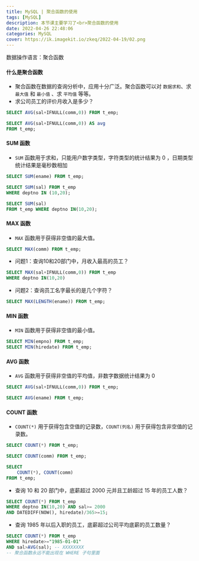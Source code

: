 ```yaml
---
title: MySQL | 聚合函数的使用
tags: [MySQL]
description: 本节课主要学习了<br>聚合函数的使用
date: 2022-04-26 22:48:06
categories: MySQL
cover: https://ik.imagekit.io/zkeq/2022-04-19/02.png
---
```


数据操作语言：聚合函数

#### 什么是聚合函数

- 聚合函数在数据的查询分析中，应用十分广泛。聚合函数可以对 `数据求和`、求 `最大值` 和 `最小值` 、求 `平均值` 等等。
- 求公司员工的评价月收入是多少？

```SQL
SELECT AVG(sal+IFNULL(comm,0)) FROM t_emp;
```

```SQL
SELECT AVG(sal+IFNULL(comm,0)) AS avg
FROM t_emp;
```

#### SUM 函数

- `SUM` 函数用于求和，只能用户数字类型，字符类型的统计结果为 0 ，日期类型统计结果是毫秒数相加

```SQL
SELECT SUM(ename) FROM t_emp;

SELECT SUM(sal) FROM t_emp
WHERE deptno IN (10,20);
```

```SQL
SELECT SUM(sal)
FROM t_emp WHERE deptno IN(10,20);
```

#### MAX 函数

- `MAX` 函数用于获得非空值的最大值。

```SQL
SELECT MAX(comm) FROM t_emp;
```

- 问题1：查询10和20部门中，月收入最高的员工？

```SQL
SELECT MAX(sal+IFNULL(comm,0)) FROM t_emp
WHERE deptno IN(10,20)
```

- 问题2：查询员工名字最长的是几个字符？

```SQL
SELECT MAX(LENGTH(ename)) FROM t_emp;
```

#### MIN 函数

- `MIN` 函数用于获得非空值的最小值。

```SQL
SELECT MIN(empno) FROM t_emp;
SELECT MIN(hiredate) FROM t_emp;
```

#### AVG 函数

- `AVG` 函数用于获得非空值的平均值，非数字数据统计结果为 0

```SQL
SELECT AVG(sal+IFNULL(comm,0)) FROM t_emp;

SELECT AVG(ename) FROM t_emp;
```

#### COUNT 函数

- `COUNT(*)` 用于获得包含空值的记录数，`COUNT(列名)` 用于获得包含非空值的记录数。

```SQL
SELECT COUNT(*) FROM t_emp;

SELECT COUNT(comm) FROM t_emp;
```

```SQL
SELECT 
	COUNT(*), COUNT(comm)
FROM t_emp;
```

- 查询 10 和 20 部门中，底薪超过 2000 元并且工龄超过 15 年的员工人数？

```SQL
SELECT COUNT(*) FROM t_emp
WHERE deptno IN(10,20) AND sal>= 2000
AND DATEDIFF(NOW(), hiredate)/365>=15;
```

- 查询 1985 年以后入职的员工，底薪超过公司平均底薪的员工数量？

```SQL
SELECT COUNT(*) FROM t_emp
WHERE hiredate>="1985-01-01"
AND sal>AVG(sal); -- XXXXXXXX
-- 聚合函数永远不能出现在 WHERE 子句里面
```

